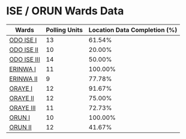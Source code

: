 
# ISE / ORUN Wards Data

| Wards | Polling Units | Location Data Completion (%) |
| ---- | ----- | ------- |
| [ODO ISE  I](./wards/2942-odo-ise-i) | 13 | 61.54% |
| [ODO ISE  II](./wards/2943-odo-ise-ii) | 10 | 20.00% |
| [ODO ISE  III](./wards/2944-odo-ise-iii) | 14 | 50.00% |
| [ERINWA I](./wards/2945-erinwa-i) | 11 | 100.00% |
| [ERINWA II](./wards/2946-erinwa-ii) | 9 | 77.78% |
| [ORAYE I](./wards/2947-oraye-i) | 12 | 91.67% |
| [ORAYE II](./wards/2948-oraye-ii) | 12 | 75.00% |
| [ORAYE    III](./wards/2949-oraye-iii) | 11 | 72.73% |
| [ORUN I](./wards/2950-orun-i) | 10 | 100.00% |
| [ORUN II](./wards/2951-orun-ii) | 12 | 41.67% |




